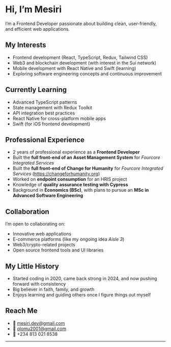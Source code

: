 #  Hi, I’m Mesiri  

I’m a Frontend Developer passionate about building clean, user-friendly, and efficient web applications.  

## My Interests  
- Frontend development (React, TypeScript, Redux, Tailwind CSS)  
- Web3 and blockchain development (with interest in the Sui network)  
- Mobile development with React Native and Swift (learning)  
- Exploring software engineering concepts and continuous improvement  

## Currently Learning  
- Advanced TypeScript patterns  
- State management with Redux Toolkit  
- API integration best practices  
- React Native for cross-platform mobile apps  
- Swift (for iOS frontend development)  

## Professional Experience  
- 2 years of professional experience as a **Frontend Developer**  
- Built the **full front-end of an Asset Management System** for *Fourcore Integrated Services*  
- Built the **full front-end of Change for Humanity** for *Fourcore Integrated Services*  (https://changeforhumanity.org)
- Worked on **endpoint consumption** for an HRIS project  
- Knowledge of **quality assurance testing with Cypress**  
- Background in **Economics (BSc)**, with plans to pursue an **MSc in Advanced Software Engineering**  

## Collaboration  
I’m open to collaborating on:  
- Innovative web applications  
- E-commerce platforms (like my ongoing idea *Aisle 3*)  
- Web3/crypto-related projects  
- Open source frontend tools and UI libraries  

## My Little History 
- Started coding in 2020, came back strong in 2024, and now pushing forward with consistency  
- Big believer in faith, family, and growth  
- Enjoys learning and guiding others once I figure things out myself  

## Reach Me  
- 📧 mesiri.dev@gmail.com  
- 📧 olomu2001@gmail.com  
- 📱 +234 813 021 8538  

---

<!---
OneDerry/OneDerry is a ✨ special ✨ repository because its `README.md` (this file) appears on your GitHub profile.
You can click the Preview link to take a look at your changes.
--->
